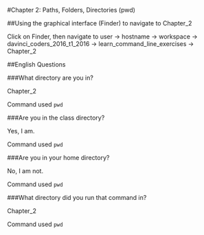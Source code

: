 #Chapter 2: Paths, Folders, Directories (pwd)

##Using the graphical interface (Finder) to navigate to Chapter_2

Click on Finder, then navigate to user -> hostname -> workspace -> davinci_coders_2016_t1_2016 -> learn_command_line_exercises -> Chapter_2 

##English Questions

###What directory are you in? 

Chapter_2

Command used `pwd`

###Are you in the class directory? 

Yes, I am.

Command used `pwd`

###Are you in your home directory? 

No, I am not.

Command used `pwd`

###What directory did you run that command in? 

Chapter_2

Command used `pwd`

